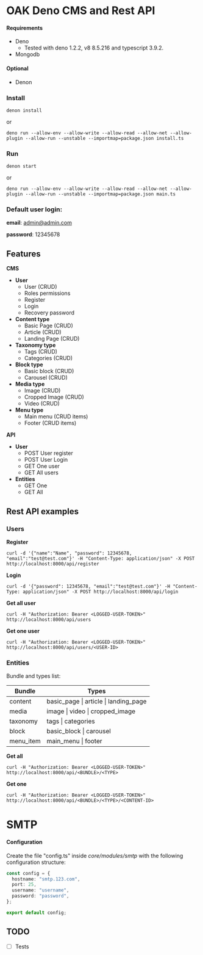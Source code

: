 # OAK Deno CMS and Rest API

#### Requirements

* Deno 
     * Tested with deno 1.2.2, v8 8.5.216 and typescript 3.9.2.
* Mongodb

#### Optional

* Denon

### Install

```shell
denon install
```
or
```shell
deno run --allow-env --allow-write --allow-read --allow-net --allow-plugin --allow-run --unstable --importmap=package.json install.ts
```
### Run
```shell
denon start
```
or
```shell
deno run --allow-env --allow-write --allow-read --allow-net --allow-plugin --allow-run --unstable --importmap=package.json main.ts
```

### Default user login:

**email**: admin@admin.com

**password**: 12345678

## Features
**CMS**
* **User**
    * User (CRUD)    
    * Roles permissions
    * Register
    * Login
    * Recovery password
* **Content type**
    * Basic Page (CRUD)
    * Article (CRUD)
    * Landing Page (CRUD)
* **Taxonomy type**
    * Tags (CRUD)
    * Categories (CRUD)
* **Block type**
    * Basic block (CRUD)
    * Carousel (CRUD)
* **Media type**
    * Image (CRUD)
    * Cropped Image (CRUD)
    * Video (CRUD)
* **Menu type**
    * Main menu (CRUD items)
    * Footer (CRUD items)

**API**
* **User**
	* POST User register
	* POST User Login
	* GET One user
	* GET All users
* **Entities**
	* GET One
	* GET All

## Rest API examples

### Users
**Register**
```shell
curl -d '{"name":"Name", "password": 12345678, "email":"test@test.com"}' -H "Content-Type: application/json" -X POST http://localhost:8000/api/register
```

**Login**
```shell
curl -d '{"password": 12345678, "email":"test@test.com"}' -H "Content-Type: application/json" -X POST http://localhost:8000/api/login
```

**Get all user**
```shell
curl -H "Authorization: Bearer <LOGGED-USER-TOKEN>" http://localhost:8000/api/users
```

**Get one user**
```shell
curl -H "Authorization: Bearer <LOGGED-USER-TOKEN>" http://localhost:8000/api/users/<USER-ID>
```

### Entities

Bundle and types list:

Bundle | Types
--- | ---
content | basic_page \| article \| landing_page
media | image \| video \| cropped_image
taxonomy | tags \| categories
block | basic_block \| carousel
menu_item | main_menu \| footer


**Get all**
```shell
curl -H "Authorization: Bearer <LOGGED-USER-TOKEN>" http://localhost:8000/api/<BUNDLE>/<TYPE>
```

**Get one**
```shell
curl -H "Authorization: Bearer <LOGGED-USER-TOKEN>" http://localhost:8000/api/<BUNDLE>/<TYPE>/<CONTENT-ID>
```

# SMTP

#### Configuration

Create the file "config.ts" inside *core/modules/smtp* with the following configuration structure:

```ts
const config = {
  hostname: "smtp.123.com",
  port: 25,
  username: "username",
  password: "password",
};

export default config;
```

## TODO

 - [ ] Tests
